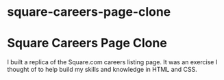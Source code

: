 # square-careers-page-clone
<h1>Square Careers Page Clone</h1>
<p>I built a replica of the Square.com careers listing page. It was an exercise I thought of to help build my skills and knowledge in HTML and CSS.</p>
